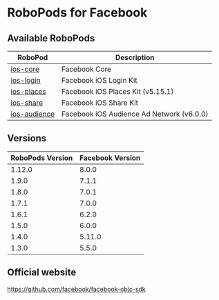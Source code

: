 # RoboPods for Facebook

## Available RoboPods

| RoboPod                           | Description                               |
|-----------------------------------|-------------------------------------------|
| [ios-core](ios-core/)             | Facebook Core                             |
| [ios-login](ios-login/)           | Facebook iOS Login Kit                    |
| [ios-places](ios-places/)         | Facebook iOS Places Kit (v5.15.1)         |
| [ios-share](ios-share/)           | Facebook iOS Share Kit                    |
| [ios-audience](ios-audience/)     | Facebook iOS Audience Ad Network (v6.0.0) |

## Versions

| RoboPods Version  | Facebook Version    |
|-------------------|---------------------|
| 1.12.0            | 8.0.0               |
| 1.9.0             | 7.1.1               |
| 1.8.0             | 7.0.1               |
| 1.7.1             | 7.0.0               |
| 1.6.1             | 6.2.0               |
| 1.5.0             | 6.0.0               |
| 1.4.0             | 5.11.0              |
| 1.3.0             | 5.5.0               |

## Official website

https://github.com/facebook/facebook-objc-sdk
